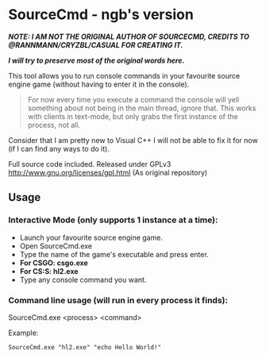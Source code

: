 SourceCmd - ngb's version
=========
***NOTE: I AM NOT THE ORIGINAL AUTHOR OF SOURCECMD, CREDITS TO @RANNMANN/CRYZBL/CASUAL FOR CREATING IT.***

***I will try to preserve most of the original words here.***

This tool allows you to run console commands in your favourite source engine game (without having to enter it in the console).

> For now every time you execute a command the console will yell something about not being in the main thread, ignore that.
> This works with clients in text-mode, but only grabs the first instance of the process, not all.

Consider that I am pretty new to Visual C++ I will not be able to fix it for now (if I can find any ways to do it).

Full source code included.
Released under GPLv3 http://www.gnu.org/licenses/gpl.html (As original repository)

Usage
-------

### Interactive Mode (only supports 1 instance at a time):
* Launch your favourite source engine game. 
* Open SourceCmd.exe
* Type the name of the game's executable and press enter.
* **For CSGO: csgo.exe**
* **For CS:S: hl2.exe**
* Type any console command you want.


### Command line usage (will run in every process it finds):
SourceCmd.exe \<process\> \<command\>

Example:

    SourceCmd.exe "hl2.exe" "echo Hello World!"
